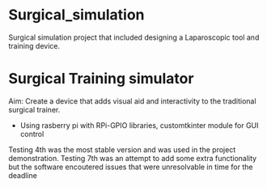 # Surgical_simulation
Surgical simulation project that included designing a Laparoscopic tool and training device.

# Surgical Training simulator

Aim: Create a device that adds visual aid and interactivity to the traditional surgical trainer.
- Using rasberry pi with RPi-GPIO libraries, customtkinter module for GUI control


Testing 4th was the most stable version and was used in the project demonstration. Testing 7th was an attempt to add some extra functionality but the software encoutered issues that were unresolvable in time for the deadline
